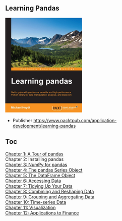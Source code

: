 ## Learning Pandas
<img src="cover.jpg" alt="" height="300">

* Publisher https://www.packtpub.com/application-development/learning-pandas

## Toc
[Chapter 1: A Tour of pandas](01_A_Tour_of_pandas.md)  
Chapter 2: Installing pandas  
[Chapter 3: NumPy for pandas](03_NumPy_for_pandas.md)  
[Chapter 4: The pandas Series Object](04_The_pandas_Series.md)  
[Chapter 5: The DataFrame Object](05_The_pandas_DataFrame.md)  
[Chapter 6: Accessing Data](06_Accessing_Data.md)  
[Chapter 7: Tidying Up Your Data](07_Tidying_Your_Data.md)  
[Chapter 8: Combining and Reshaping Data](08_Reorganizing_and_Reshaping_Data.md)  
[Chapter 9: Grouping and Aggregating Data](09_Grouping_and_Aggregating.md)  
[Chapter 10: Time-series Data](10_Time_Series_Data.md)  
[Chapter 11: Visualization](11_Visualization.md)  
[Chapter 12: Applications to Finance  ](12_Applications.md)  
